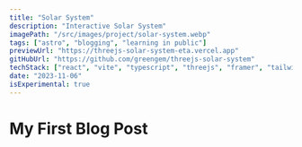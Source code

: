 ```yaml
---
title: "Solar System"
description: "Interactive Solar System"
imagePath: "/src/images/project/solar-system.webp"
tags: ["astro", "blogging", "learning in public"]
previewUrl: "https://threejs-solar-system-eta.vercel.app"
gitHubUrl: "https://github.com/greengem/threejs-solar-system"
techStack: ["react", "vite", "typescript", "threejs", "framer", "tailwind"]
date: "2023-11-06"
isExperimental: true
---
```


# My First Blog Post
